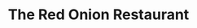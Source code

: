 ---
layout: post
title: The Red Onion Restaurant
location: Southern California
tags:
- signs
image: /images/portfolio/the-red-onion.jpg
imgurl:
---